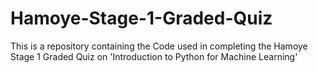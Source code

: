 # Hamoye-Stage-1-Graded-Quiz
This is a repository containing the Code used in completing the Hamoye Stage 1 Graded Quiz on 'Introduction to Python for Machine Learning'
